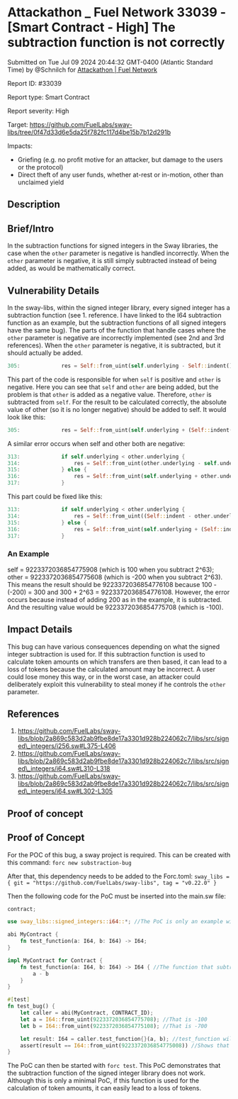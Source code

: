 # Attackathon \_ Fuel Network 33039 - \[Smart Contract - High] The subtraction function is not correctly

Submitted on Tue Jul 09 2024 20:44:32 GMT-0400 (Atlantic Standard Time) by @Schnilch for [Attackathon | Fuel Network](https://immunefi.com/bounty/fuel-network-attackathon/)

Report ID: #33039

Report type: Smart Contract

Report severity: High

Target: https://github.com/FuelLabs/sway-libs/tree/0f47d33d6e5da25f782fc117d4be15b7b12d291b

Impacts:

* Griefing (e.g. no profit motive for an attacker, but damage to the users or the protocol)
* Direct theft of any user funds, whether at-rest or in-motion, other than unclaimed yield

## Description

## Brief/Intro

In the subtraction functions for signed integers in the Sway libraries, the case when the `other` parameter is negative is handled incorrectly. When the `other` parameter is negative, it is still simply subtracted instead of being added, as would be mathematically correct.

## Vulnerability Details

In the sway-libs, within the signed integer library, every signed integer has a subtraction function (see 1. reference. I have linked to the I64 subtraction function as an example, but the subtraction functions of all signed integers have the same bug). The parts of the function that handle cases where the `other` parameter is negative are incorrectly implemented (see 2nd and 3rd references). When the `other` parameter is negative, it is subtracted, but it should actually be added.

```rust
305:             res = Self::from_uint(self.underlying - Self::indent() + other.underlying);
```

This part of the code is responsible for when `self` is positive and `other` is negative. Here you can see that `self` and `other` are being added, but the problem is that `other` is added as a negative value. Therefore, `other` is subtracted from `self`. For the result to be calculated correctly, the absolute value of other (so it is no longer negative) should be added to self. It would look like this:

```rust
305:             res = Self::from_uint(self.underlying + (Self::indent() - other.underlying));
```

A similar error occurs when self and other both are negative:

```rust
313:             if self.underlying < other.underlying {
314:                 res = Self::from_uint(other.underlying - self.underlying + Self::indent());
315:             } else {
316:                 res = Self::from_uint(self.underlying + other.underlying - Self::indent());
317:             }
```

This part could be fixed like this:

```rust
313:             if self.underlying < other.underlying {
314:                 res = Self::from_uint((Self::indent - other.underlying) + self.underlying);
315:             } else {
316:                 res = Self::from_uint(self.underlying + (Self::indent() - other.underlying));
317:             }
```

### An Example

self = 9223372036854775908 (which is 100 when you subtract 2^63); other = 9223372036854775608 (which is -200 when you subtract 2^63). This means the result should be 9223372036854776108 because 100 - (-200) = 300 and 300 + 2^63 = 9223372036854776108. However, the error occurs because instead of adding 200 as in the example, it is subtracted. And the resulting value would be 9223372036854775708 (which is -100).

## Impact Details

This bug can have various consequences depending on what the signed integer subtraction is used for. If this subtraction function is used to calculate token amounts on which transfers are then based, it can lead to a loss of tokens because the calculated amount may be incorrect. A user could lose money this way, or in the worst case, an attacker could deliberately exploit this vulnerability to steal money if he controls the `other` parameter.

## References

1. https://github.com/FuelLabs/sway-libs/blob/2a869c583d2ab9fbe8de17a3301d928b224062c7/libs/src/signed\_integers/i256.sw#L375-L406
2. https://github.com/FuelLabs/sway-libs/blob/2a869c583d2ab9fbe8de17a3301d928b224062c7/libs/src/signed\_integers/i64.sw#L310-L318
3. https://github.com/FuelLabs/sway-libs/blob/2a869c583d2ab9fbe8de17a3301d928b224062c7/libs/src/signed\_integers/i64.sw#L302-L305

## Proof of concept

## Proof of Concept

For the POC of this bug, a sway project is required. This can be created with this command: `forc new substraction-bug`

After that, this dependency needs to be added to the Forc.toml: `sway_libs = { git = "https://github.com/FuelLabs/sway-libs", tag = "v0.22.0" }`

Then the following code for the PoC must be inserted into the main.sw file:

```rust
contract;

use sway_libs::signed_integers::i64::*; //The PoC is only an example with the i64, the other signed integer data types are also affected by the bug

abi MyContract {
    fn test_function(a: I64, b: I64) -> I64;
}

impl MyContract for Contract {
    fn test_function(a: I64, b: I64) -> I64 { //The function that subtracts two signed integers to show the bug in the subtraction
        a - b
    }
}

#[test]
fn test_bug() {
    let caller = abi(MyContract, CONTRACT_ID);
    let a = I64::from_uint(9223372036854775708); //That is -100
    let b = I64::from_uint(9223372036854775108); //That is -700

    let result: I64 = caller.test_function{}(a, b); //test_function will return a false result because a and b are negative
    assert(result == I64::from_uint(9223372036854775008)) //Shows that the result is wrong because 9223372036854775008 is -800 but -100-(-700) is actually 600 and therefore 9223372036854776408 would be the correct result
}
```

The PoC can then be started with `forc test`. This PoC demonstrates that the subtraction function of the signed integer library does not work. Although this is only a minimal PoC, if this function is used for the calculation of token amounts, it can easily lead to a loss of tokens.
